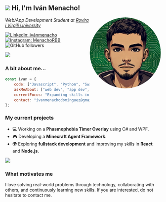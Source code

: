 
<h2><img src="https://emojis.slackmojis.com/emojis/images/1531849430/4246/blob-sunglasses.gif?1531849430" width="30"/> Hi, I'm Iván Menacho!</h2>
<img align='right' src="/images/avatar.png" width="230" style="border-radius: 50%;">
<p><em>Web/App Development Student at <a href="https://www.urv.cat/">Rovira i Virgili University</a></em></p>

[![Linkedin: ivánmenacho](https://img.shields.io/badge/-ivánmenacho-blue?style=flat-square&logo=Linkedin&logoColor=white&link=https://www.linkedin.com/in/iván-menacho-domínguez-921429201/)](https://www.linkedin.com/in/iván-menacho-domínguez-921429201/)
[![Instagram: MenachoRBB](https://img.shields.io/badge/-@MenachoRBB-E4405F?style=flat-square&logo=Instagram&logoColor=white&link=https://www.instagram.com/menacho.rbb/)](https://www.instagram.com/menacho.rbb/)
![GitHub followers](https://img.shields.io/github/followers/MenachoRBB?label=Follow&style=social)

<img src="https://media.giphy.com/media/LmNwrBhejkK9EFP504/giphy.gif" width="150">


### A bit about me...  

```javascript
const ivan = {
    code: ["Javascript", "Python", "Swift", "Kotlin", "C#", "HTML", "CSS", "C", "PHP", "VisualBasic"],
    askMeAbout: ["web dev", "app dev", "software architecture"],
    currentFocus: "Expanding skills in fullstack development making some personal projects",
    contact: "ivanmenachodominguez@gmail.com"
};
```

### My current projects

- 💻 Working on a **Phasmophobia Timer Overlay** using C# and WPF.
- 🎮 Developing a **Minecraft Agent Framework**.
- 🌍 Exploring **fullstack development** and improving my skills in **React** and **Node.js**.

<img src="https://media.giphy.com/media/fwbzI2kV3Qrlpkh59e/giphy.gif" width="60">

### What motivates me

I love solving real-world problems through technology, collaborating with others, and continuously learning new skills. If you are interested, do not hesitate to contact me.
